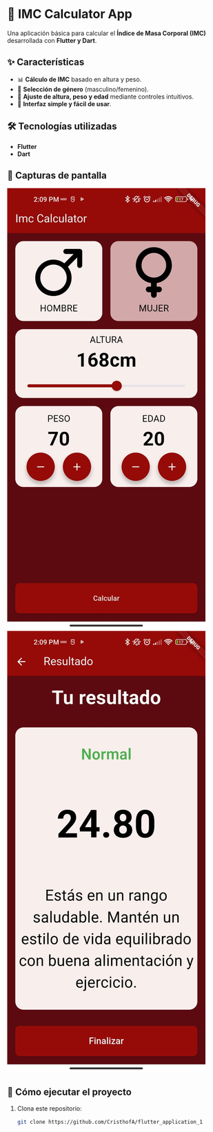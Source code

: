 # 📱 IMC Calculator App

Una aplicación básica para calcular el **Índice de Masa Corporal (IMC)** desarrollada con **Flutter y Dart**.

## ✨ Características
- 📊 **Cálculo de IMC** basado en altura y peso.  
- 👫 **Selección de género** (masculino/femenino).  
- 📏 **Ajuste de altura, peso y edad** mediante controles intuitivos.  
- 🎨 **Interfaz simple y fácil de usar**.  

## 🛠️ Tecnologías utilizadas
- **Flutter**  
- **Dart**  

## 📸 Capturas de pantalla  
![Pantalla principal](assets/images/screenshot/captura1.jpeg)
![Pantalla resultado](assets/images/screenshot/captura2.jpeg)

## 🚀 Cómo ejecutar el proyecto  
1. Clona este repositorio:  
   ```bash
   git clone https://github.com/CristhofA/flutter_application_1